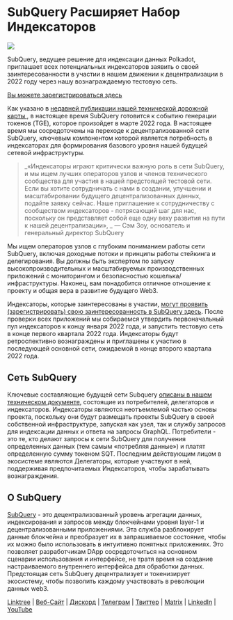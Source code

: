 # SubQuery Расширяет Набор Индексаторов

![](https://miro.medium.com/max/1400/1*qa014uV1jHA2WTVhUadrdA.png)

SubQuery, ведущее решение для индексации данных Polkadot, приглашает всех потенциальных индексаторов заявить о своей заинтересованности в участии в нашем движении к децентрализации в 2022 году через нашу вознаграждаемую тестовую сеть.

[Вы можете зарегистрироваться здесь](https://forms.gle/RyXyhb8T9Gxkwi7R9)

Как указано в [ недавней публикации нашей технической дорожной карты ](./20211029-roadmap-october.md), в настоящее время SubQuery готовится к событию генерации токенов (TGE), которое произойдет в марте 2022 года. В настоящее время мы сосредоточены на переходе к децентрализованной сети SubQuery, ключевым компонентом которой является потребность в индексаторах для формирования базового уровня нашей будущей сетевой инфраструктуры.

> _«Индексаторы играют критически важную роль в сети SubQuery, и мы ищем лучших операторов узлов и членов технического сообщества для участия в нашей предстоящей тестовой сети. Если вы хотите сотрудничать с нами в создании, улучшении и масштабировании будущего децентрализованных данных, подайте заявку сейчас. Наше приглашение к сотрудничеству с сообществом индексаторов - потрясающий шаг для нас, поскольку он представляет собой еще одну веху развития на пути к нашей децентрализации», _ — Сэм Зоу, основатель и генеральный директор SubQuery

Мы ищем операторов узлов с глубоким пониманием работы сети SubQuery, включая доходные потоки и принципы работы стейкинга и делегирования. Вы должны быть экспертом по запуску высокопроизводительных и масштабируемых производственных приложений с мониторингом и безопасностью кошелька/инфраструктуры. Наконец, вам понадобится отличное отношение к проекту и общая вера в развитие будущего Web3.

Индексаторы, которые заинтересованы в участии, [могут проявить (зарегистрировать) свою заинтересованность в SubQuery здесь](https://forms.gle/RyXyhb8T9Gxkwi7R9). После проверки всех приложений мы собираемся утвердить первоначальный пул индексаторов к концу января 2022 года, и запустить тестовую сеть в конце первого квартала 2022 года. Индексаторы будут ретроспективно вознаграждены и приглашены к участию в последующей основной сети, ожидаемой в конце второго квартала 2022 года.

## Сеть SubQuery

Ключевые составляющие будущей сети Subquery [описаны в нашем техническом документе](https://static.subquery.network/whitepaper.pdf), состоящие из потребителей, делегаторов и индексаторов. Индексаторы являются неотъемлемой частью основы проекта, поскольку они будут размещать проекты SubQuery в своей собственной инфраструктуре, запуская как узел, так и службу запросов для индексации данных и ответа на запросы GraphQL. Потребители - это те, кто делают запросы к сети SubQuery для получения определенных данных (тем самым «потребляя данные») и платят определенную сумму токеном SQT. Последним действующим лицом в экосистеме являются Делегаторы, которые участвуют в ней, поддерживая предпочитаемых Индексаторов, чтобы зарабатывать вознаграждения.

## О SubQuery

[SubQuery](https://subquery.network/) - это децентрализованный уровень агрегации данных, индексирования и запросов между блокчейнами уровня layer-1 и децентрализованными приложениями. Эта служба разблокирует данные блокчейна и преобразует их в запрашиваемое состояние, чтобы их можно было использовать в интуитивно понятных приложениях. Это позволяет разработчикам DApp сосредоточиться на основном сценарии использования и интерфейсе, не тратя время на создание настраиваемого внутреннего интерфейса для обработки данных. Предстоящая сеть SubQuery децентрализует и токенизирует экосистему, чтобы позволить каждому участвовать в революции данных web3.

​​[Linktree](https://linktr.ee/subquerynetwork) | [Веб-Сайт](https://subquery.network/) | [Дискорд](https://discord.com/invite/78zg8aBSMG) | [Телеграм](https://t.me/subquerynetwork) | [Твиттер](https://twitter.com/subquerynetwork) | [Matrix](https://matrix.to/#/#subquery:matrix.org) | [LinkedIn](https://www.linkedin.com/company/subquery) | [YouTube](https://www.youtube.com/channel/UCi1a6NUUjegcLHDFLr7CqLw)
